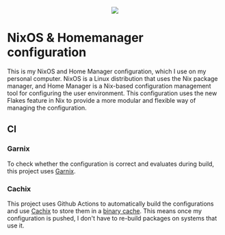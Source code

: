 <p align="center">
  <a href="https://github.com/tiborpilz/NixOS/actions/workflows/build.yml"><img src="https://github.com/tiborpilz/nixos/actions/workflows/build.yml/badge.svg" /></a>
</p>
  
# NixOS & Homemanager configuration

This is my NixOS and Home Manager configuration, which I use on my personal computer. NixOS is a Linux distribution that uses the Nix package manager, and Home Manager is a Nix-based configuration management tool for configuring the user environment. This configuration uses the new Flakes feature in Nix to provide a more modular and flexible way of managing the configuration.

## CI

### Garnix

To check whether the configuration is correct and evaluates during build, this project uses [Garnix](https://garnix.io/docs/steps).

### Cachix

This project uses Github Actions to automatically build the configurations and use [Cachix](https://www.cachix.org/) to store them in a [binary cache](https://app.cachix.org/cache/tiborpilz#pins). This means once my configuration is pushed, I don't have to re-build packages on systems that use it.
